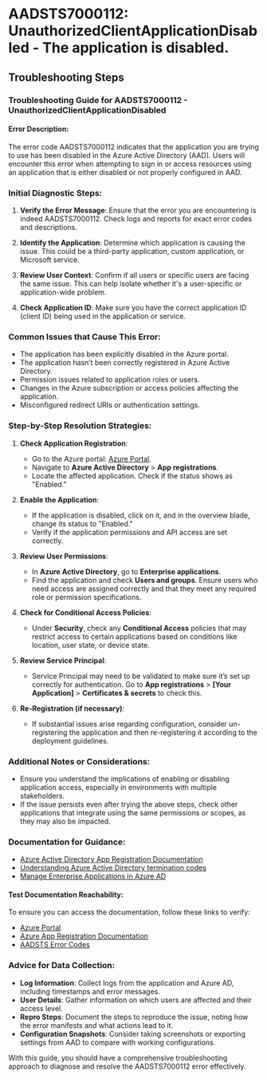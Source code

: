# AADSTS7000112: UnauthorizedClientApplicationDisabled - The application is disabled.


## Troubleshooting Steps
### Troubleshooting Guide for AADSTS7000112 - UnauthorizedClientApplicationDisabled

#### Error Description:
The error code AADSTS7000112 indicates that the application you are trying to use has been disabled in the Azure Active Directory (AAD). Users will encounter this error when attempting to sign in or access resources using an application that is either disabled or not properly configured in AAD.

### Initial Diagnostic Steps:

1. **Verify the Error Message**: Ensure that the error you are encountering is indeed AADSTS7000112. Check logs and reports for exact error codes and descriptions.
   
2. **Identify the Application**: Determine which application is causing the issue. This could be a third-party application, custom application, or Microsoft service.

3. **Review User Context**: Confirm if all users or specific users are facing the same issue. This can help isolate whether it's a user-specific or application-wide problem.

4. **Check Application ID**: Make sure you have the correct application ID (client ID) being used in the application or service.

### Common Issues that Cause This Error:

- The application has been explicitly disabled in the Azure portal.
- The application hasn’t been correctly registered in Azure Active Directory.
- Permission issues related to application roles or users.
- Changes in the Azure subscription or access policies affecting the application.
- Misconfigured redirect URIs or authentication settings.

### Step-by-Step Resolution Strategies:

1. **Check Application Registration**:
   - Go to the Azure portal: [Azure Portal](https://portal.azure.com).
   - Navigate to **Azure Active Directory** > **App registrations**.
   - Locate the affected application. Check if the status shows as "Enabled."

2. **Enable the Application**:
   - If the application is disabled, click on it, and in the overview blade, change its status to "Enabled."
   - Verify if the application permissions and API access are set correctly.

3. **Review User Permissions**:
   - In **Azure Active Directory**, go to **Enterprise applications**.
   - Find the application and check **Users and groups**. Ensure users who need access are assigned correctly and that they meet any required role or permission specifications.

4. **Check for Conditional Access Policies**:
   - Under **Security**, check any **Conditional Access** policies that may restrict access to certain applications based on conditions like location, user state, or device state.

5. **Review Service Principal**:
   - Service Principal may need to be validated to make sure it’s set up correctly for authentication. Go to **App registrations** > **[Your Application]** > **Certificates & secrets** to check this.

6. **Re-Registration (if necessary)**:
   - If substantial issues arise regarding configuration, consider un-registering the application and then re-registering it according to the deployment guidelines.

### Additional Notes or Considerations:

- Ensure you understand the implications of enabling or disabling application access, especially in environments with multiple stakeholders.
- If the issue persists even after trying the above steps, check other applications that integrate using the same permissions or scopes, as they may also be impacted.

### Documentation for Guidance:

- [Azure Active Directory App Registration Documentation](https://docs.microsoft.com/en-us/azure/active-directory/develop/quickstart-register-app)
- [Understanding Azure Active Directory termination codes](https://docs.microsoft.com/en-us/azure/active-directory/develop/reference-aadsts-error-codes)
- [Manage Enterprise Applications in Azure AD](https://docs.microsoft.com/en-us/azure/active-directory/unified-management/enterprise-applications-how-to-manage)

#### Test Documentation Reachability:
To ensure you can access the documentation, follow these links to verify:

- [Azure Portal](https://portal.azure.com)
- [Azure App Registration Documentation](https://docs.microsoft.com/en-us/azure/active-directory/develop/quickstart-register-app)
- [AADSTS Error Codes](https://docs.microsoft.com/en-us/azure/active-directory/develop/reference-aadsts-error-codes)

### Advice for Data Collection:

- **Log Information**: Collect logs from the application and Azure AD, including timestamps and error messages.
- **User Details**: Gather information on which users are affected and their access level.
- **Repro Steps**: Document the steps to reproduce the issue, noting how the error manifests and what actions lead to it.
- **Configuration Snapshots**: Consider taking screenshots or exporting settings from AAD to compare with working configurations.

With this guide, you should have a comprehensive troubleshooting approach to diagnose and resolve the AADSTS7000112 error effectively.